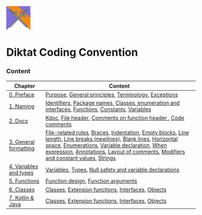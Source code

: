 <img src="/logo.svg" width="64px"/>

# Diktat Coding Convention

### Content

| Chapter             | Content                                                      |
| ------------------- | ------------------------------------------------------------ |
| [0. Preface](#c0.1) | [Purpose](#c0.1), [General principles](#c0.2), [Terminology](#c0.3), [Exceptions](#c0.4) |
| [1. Naming](#c1)    | [Identifiers](#c1.1), [Package names](#c1.2), [Classes, enumeration and interfaces](#c1.3), [Functions](#c1.4), [Constants](#c1.5), [Variables](#c1.6) |
| [2. Docs](#c2)  | [Kdoc](#c2.1), [File header](#c2.2), [Comments on function header ](#c2.3), [Code comments](#c2.4) |
| [3. General formatting](#c3)   | [File-related rules](#c3.1), [Braces](#c3.2), [Indentation](#c3.3), [Empty blocks](#c3.4), [Line length](#c3.5), [Line breaks (newlines)](#c3.6), [Blank lines](#c3.7), [Horizontal space](#c3.8), [Enumerations](#c3.9), [Variable declaration](#c3.10), [When expression](#c3.11), [Annotations](#c3.12), [Layout of comments](#c3.13), [Modifiers and constant values](#c3.14), [Strings](#c3.15)|
| [4. Variables and types](#c4) | [Variables](#c4.1), [Types](#c4.2), [Null safety and variable declarations](#4.3)|
| [5. Functions](#c5) | [Function design](#c5.1), [Function arguments](#c5.2)|
| [6. Classes](#c6) | [Classes](#c6.1), [Extension functions](#c6.2), [Interfaces](#c6.3), [Objects](#c6.4) |
| [7. Kotlin & Java](#c7) | [Classes](#c6.1), [Extension functions](#c6.2), [Interfaces](#c6.3), [Objects](#c6.4) |

